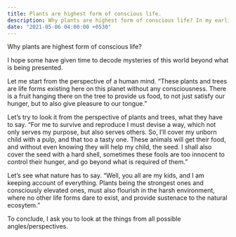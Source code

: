 ```yaml
---
title: Plants are highest form of conscious life.
description: Why plants are highest form of conscious life? In my earlier blog, I left this topic without discussing why I feel, plants are the highest form of conscious life, and left it to readers to contemplate. I hope some have given time to decode mysteries of this world beyond what is being told.Let me start from the perspective of a human mind, “These plants and trees are life forms existing here on this planet without any consciousness. There is fruit hanging there in the tree to provide us food, to not just satisfy our hunger, but to also give pleasure to our tongue. Yum yum.”
date: "2021-05-06 04:00:00 +0530"
---
```


Why plants are highest form of conscious life?

I hope some have given time to decode mysteries of this world beyond what is being presented.

Let me start from the perspective of a human mind. “These plants and trees are life forms existing here on this planet without any consciousness. There is a fruit hanging there on the tree to provide us food, to not just satisfy our hunger, but to also give pleasure to our tongue.”

Let’s try to look it from the perspective of plants and trees, what they have to say. “For me to survive and reproduce I must devise a way, which not only serves my purpose, but also serves others. So, I’ll cover my unborn child with a pulp, and that too a tasty one. These animals will get their food, and without even knowing they will help my child, the seed. I shall also cover the seed with a hard shell, sometimes these fools are too innocent to control their hunger, and go beyond what is required of them.”

Let’s see what nature has to say. “Well, you all are my kids, and I am keeping account of everything. Plants being the strongest ones and consciously elevated ones, must also flourish in the harsh environment, where no other life forms dare to exist, and provide sustenace to the natural ecosytem.”

To conclude, I ask you to look at the things from all possible angles/perspectives.



